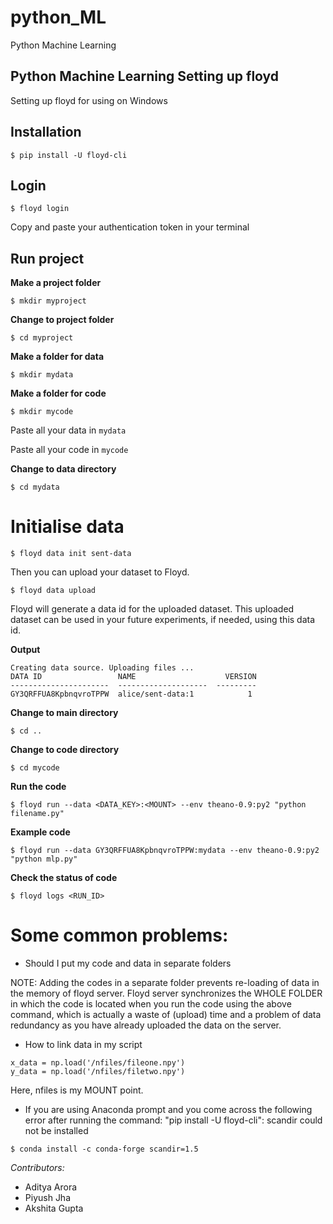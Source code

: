 # python_ML
Python Machine Learning
## Python Machine Learning Setting up floyd

Setting up floyd for using on Windows

## Installation

```
$ pip install -U floyd-cli
```

## Login

```
$ floyd login
```

Copy and paste your authentication token in your terminal

## Run project

**Make a project folder**

```
$ mkdir myproject
```

**Change to project folder**

```
$ cd myproject
```

**Make a folder for data**

```
$ mkdir mydata
```

**Make a folder for code**

```
$ mkdir mycode
```

Paste all your data in ```mydata```

Paste all your code in ```mycode```

**Change to data directory**

```
$ cd mydata
```

# Initialise data

```
$ floyd data init sent-data
```

Then you can upload your dataset to Floyd.

```
$ floyd data upload
```

Floyd will generate a data id for the uploaded dataset. This uploaded dataset can be used in your future experiments, if needed, using this data id.

**Output**

```
Creating data source. Uploading files ...
DATA ID                 NAME                    VERSION
----------------------  --------------------  ---------
GY3QRFFUA8KpbnqvroTPPW  alice/sent-data:1            1
```

**Change to main directory**
```
$ cd ..
```

**Change to code directory**
```
$ cd mycode
```

**Run the code**
```
$ floyd run --data <DATA_KEY>:<MOUNT> --env theano-0.9:py2 "python filename.py"
```

**Example code**
```
$ floyd run --data GY3QRFFUA8KpbnqvroTPPW:mydata --env theano-0.9:py2 "python mlp.py"
```

**Check the status of code**
```
$ floyd logs <RUN_ID>
```

# Some common problems:

* Should I put my code and data in separate folders

NOTE: Adding the codes in a separate folder prevents re-loading of data in the memory of floyd server.
Floyd server synchronizes the WHOLE FOLDER in which the code is located when you run the code using the above command, which is actually a waste of (upload) time and a problem of data redundancy as you have already uploaded the data on the server.


* How to link data in my script
```
x_data = np.load('/nfiles/fileone.npy')
y_data = np.load('/nfiles/filetwo.npy')
```

Here, nfiles is my MOUNT point.

* If you are using Anaconda prompt and you come across the following error after running the command: "pip install -U floyd-cli": scandir could not be installed
```
$ conda install -c conda-forge scandir=1.5
```

*Contributors:*
* Aditya Arora
* Piyush Jha
* Akshita Gupta
